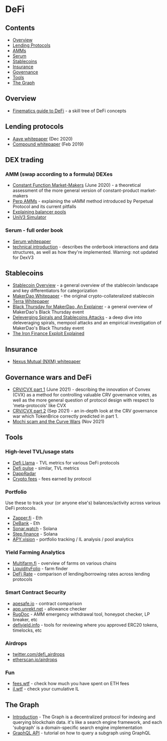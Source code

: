 DeFi
=====

## Contents
* [Overview](#overview)
* [Lending Protocols](#lending-protocols)
* [AMMs](#amm-swap-according-to-a-formula-dexes)
* [Serum](#serum---full-order-book)
* [Stablecoins](#stablecoins)
* [Insurance](#insurance)
* [Governance](#governance-wars-and-defi)
* [Tools](#tools)
* [The Graph](#the-graph)

## Overview
* [Finematics guide to DeFi](https://finematics.com/guide-to-decentralized-finance/) - a skill tree of DeFi concepts

## Lending protocols
* [Aave whitepaper](https://github.com/aave/aave-protocol/blob/master/docs/Aave_Protocol_Whitepaper_v1_0.pdf) (Dec 2020)
* [Compound whitepaper](https://compound.finance/documents/Compound.Whitepaper.pdf) (Feb 2019)

## DEX trading
### AMM (swap according to a formula) DEXes
* [Constant Function Market-Makers](https://arxiv.org/pdf/2003.10001.pdf) (June 2020) -
  a theoretical assessment of the more general version of constant-product market-makers
* [Perp AMMs](https://insights.deribit.com/market-research/the-quest-for-perp-amms/) -
  explaining the vAMM method introduced by Perpetual Protocol and its current pitfalls
* [Explaining balancer pools](https://medium.com/balancer-simulations/understanding-balancer-pools-c2b877dcc082)
* [UniV3 Simulator](https://defi-lab.xyz/uniswapv3simulator)

### Serum - full order book
* [Serum whitepaper](https://assets.website-files.com/61382d4555f82a75dc677b6f/61384a6d5c937269dbed185c_serum_white_paper.88d98f84.pdf)
* [technical introduction](https://docs.google.com/document/d/1isGJES4jzQutI0GtQGuqtrBUqeHxl_xJNXdtOv4SdII/edit) -
  describes the orderbook interactions and data structures, as well as how they're implemented. Warning: not updated for DexV3

## Stablecoins
* [Stablecoin Overview](https://www.youtube.com/watch?v=0XB_2O6FsIk) - 
  a general overview of the stablecoin landscape and key differentiators for categorization
* [MakerDao Whitepaper](https://makerdao.com/en/whitepaper/#abstract) -
  the original crypto-collateralized stablecoin 
* [Terra Whitepaper](https://assets.website-files.com/611153e7af981472d8da199c/618b02d13e938ae1f8ad1e45_Terra_White_paper.pdf) 
* [Black Thursday for MakerDao, An Explainer](https://medium.com/@whiterabbit_hq/black-thursday-for-makerdao-8-32-million-was-liquidated-for-0-dai-36b83cac56b6) -
  a general overview of MakerDao's Black Thursday event
* [Deleverging Spirals and Stablecoins Attacks](https://arxiv.org/pdf/1906.02152.pdf) -
  a deep dive into deleveraging spirals, mempool attacks and an empirical investigation of MakerDao's Black Thursday event 
* [The Iron Finance Exploit Explained](https://thedefiant.io/not-just-a-bank-run-new-evidence-shows-iron-finance-crashed-due-to-code-exploit/) 

## Insurance
* [Nexus Mutual (NXM) whitepaper](https://nexusmutual.io/assets/docs/nmx_white_paperv2_3.pdf)

## Governance wars and DeFi
* [CRV/CVX part 1](https://tokenbrice.xyz/defi-flywheel/) (June 2021) - 
  describing the innovation of Convex (CVX) as a method for controlling valuable CRV governance votes,
  as well as the more general question of protocol design with respect to 'meta-protocols' like CVX
* [CRV/CVX part 2](https://tokenbrice.xyz/crv-wars/) (Sep 2021) - an in-depth look at the CRV governance
  war which TokenBrice correctly predicted in part 1.
* [Mochi scam and the Curve Wars](https://www.coindesk.com/business/2021/11/11/curve-wars-heat-up-emergency-dao-invoked-after-clear-governance-attack/) (Nov 2021)

## Tools
### High-level TVL/usage stats
* [Defi Llama](https://defillama.com/) - TVL metrics for various DeFi protocols
* [Defi pulse](https://defipulse.com/) - similar, TVL metrics
* [DappRadar](https://dappradar.com/)
* [Crypto fees](https://cryptofees.info/) - fees earned by protocol

### Portfolio
Use these to track your (or anyone else's) balances/activity across various DeFi protocols.
* [Zapper.fi](http://zapper.fi) - Eth
* [DeBank](https://debank.com/) - Eth
* [Sonar.watch](http://sonar.watch) - Solana
* [Step.finance](http://step.finance) - Solana
* [APY.vision](https://apy.vision/) - portfolio tracking / IL analysis / pool analytics

### Yield Farming Analytics
* [Multifarm.fi](https://alpha.multifarm.fi/farms) - overview of farms on various chains
* [LiquidityFolio](https://www.liquidityfolio.com/) - farm finder
* [DeFi Rate](https://defirate.com/) - comparison of lending/borrowing rates across lending protocols

### Smart Contract Security
* [apesafe.io](http://apesafe.io) - contract comparison
* [app.unrekt.net](http://app.unrekt.net) - allowance checker
* [RugDoc](http://rugdoc.io) - AMM emergency withdrawal tool, honeypot checker, LP breaker, etc
* [defiyield.info](https://defiyield.info/) - tools for reviewing where you approved ERC20 tokens, timelocks, etc

### Airdrops
* [twitter.com/defi_airdrops](https://twitter.com/defi_airdrops)
* [etherscan.io/airdrops](https://etherscan.io/airdrops)

### Fun
* [fees.wtf](http://fees.wtf) - check how much you have spent on ETH fees
* [il.wtf](https://il.wtf) - check your cumulative IL

## The Graph
* [Introduction](https://thegraph.com/docs/about/introduction) -
  The Graph is a decentralized protocol for indexing and querying blockchain data.
  it's like a search engine framework, and each 'subgraph' is a domain-specific search engine implementation
* [GraphQL API](https://thegraph.com/docs/developer/graphql-api) -
  tutorial on how to query a subgraph using GraphQL
